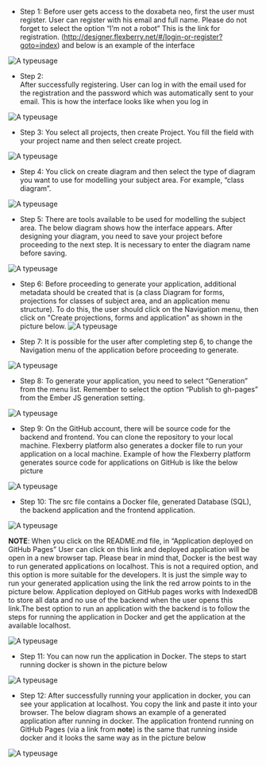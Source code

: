 * Step 1:
Before user gets access to the doxabeta neo, first the user must register. User can register with his email and full name. Please do not forget to select the option “I’m not a robot” This is the link for registration. (http://designer.flexberry.net/#/login-or-register?goto=index) and below is an example of the interface

![A typeusage](/Diagrams/doxabeta-neo-registration.png)

* Step 2:  
After successfully registering. User can log in with the email used for the registration and the password which was automatically sent to your email. This is how the interface looks like when you log in

![A typeusage](/Diagrams/doxabeta-neo-after-login.png)

* Step 3:
You select all projects, then create Project. You fill the field with your project name and then select create project.

![A typeusage](/Diagrams/doxabeta-neo-creating-project.png)

* Step 4:
You click on create diagram and then select the type of diagram you want to use for modelling your subject area. For example, “class diagram”.

![A typeusage](/Diagrams/doxabeta-neo-select-type-diagram.png)

* Step 5:
There are tools available to be used for modelling the subject area. The below diagram shows how the interface appears. After designing your diagram, you need to save your project before proceeding to the next step. It is necessary to enter the diagram name before saving.

![A typeusage](/Diagrams/doxabeta-neo-designing-interface.png)

* Step 6: 
Before proceeding to generate your application, additional metadata should be created that is (a class Diagram for forms, projections for classes of subject area, and an application menu structure). To do this, the user should click on the Navigation menu, then click on "Create projections, forms and application" as shown in the picture below. 
![A typeusage](/Diagrams/doxabeta-neo-navigation.png)

* Step 7:
It is possible for the user after completing step 6, to change the Navigation menu of the application before proceeding to generate.

![A typeusage](/Diagrams/doxabeta-neo-navigation-menu.png)

* Step 8: 
To generate your application, you need to select “Generation” from the menu list. Remember to select the option “Publish to gh-pages” from the Ember JS generation setting.

![A typeusage](/Diagrams/doxabeta-neo-generation.png)

* Step 9: 
On the GitHub account, there will be source code for the backend and frontend. You can clone the repository to your local machine. Flexberry platform also generates a docker file to run your application on a local machine. Example of how the Flexberry platform generates source code for applications on GitHub is like the below picture

![A typeusage](/Diagrams/doxabeta-neo-github-page.png)

* Step 10:
The src file contains a Docker file, generated Database (SQL), the backend application and the frontend application.

![A typeusage](/Diagrams/doxabeta-neo-src.png)

**NOTE**: 
When you click on the README.md file, in “Application deployed on GitHub Pages” User can click on this link and deployed application will be open in a new browser tap. Please bear in mind that, Docker is the best way to run generated applications on localhost. This is not a required option, and this option is more suitable for the developers. It is just the simple way to run your generated application using the link the red arrow points to in the picture below. Application deployed on GitHub pages works with IndexedDB to store all data and no use of the backend when the user opens this link.The best option to run an application with the backend is to follow the steps for running the application in Docker and get the application at the available localhost.

![A typeusage](/Diagrams/doxabeta-neo-appnote.png)

* Step 11:
You can now run the application in Docker. The steps to start running docker is shown in the picture below

![A typeusage](/Diagrams/doxabeta-neo-run-docker-files.png)

* Step 12:
After successfully running your application in docker, you can see your application at localhost. You copy the link and paste it into your browser. The below diagram shows an example of a generated application after running in docker. The application frontend running on GitHub Pages (via a link from **note**) is the same that running inside docker and it looks the same way as in the picture below

![A typeusage](/Diagrams/doxabeta-neo-generated-app.png)